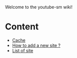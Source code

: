 Welcome to the youtube-sm wiki!

# Content
- [Cache](Cache.md)
- [How to add a new site ?](New-site.md)
- [List of site](List-of-site.md)
